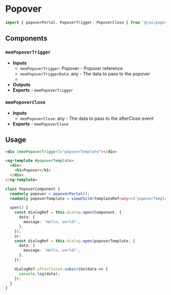 # Popover

```typescript
import { popoverPortal, PopoverTrigger, PopoverClose } from '@/ui/popover';
```

## Components

### `meePopoverTrigger`

- **Inputs**
  - `meePopoverTrigger`: Popover - Popover reference
  - `meePopoverTriggerData`: any - The data to pass to the popover
  -
- **Outputs**
- **Exports** - `meePopoverTrigger`

### `meePopoverClose`

- **Inputs**
  - `meePopoverClose`: any - The data to pass to the afterClose event
- **Exports** - `meePopoverClose`

## Usage

```html
<div [meePopoverTrigger]="popoverTemplate"></div>

<ng-template #popoverTemplate>
  <div>
    <h1>Popover</h1>
  </div>
</ng-template>
```

```typescript
class PopoverComponent {
  readonly popover = popoverPortal();
  readonly popoverTemplate = viewChild<TemplateRef<any>>('popoverTemplate');

  open() {
    const dialogRef = this.dialog.open(Component, {
      data: {
        message: 'Hello, world!',
      },
    });
    or;
    const dialogRef = this.dialog.open(popoverTemplate, {
      data: {
        message: 'Hello, world!',
      },
    });

    dialogRef.afterClosed.subscribe(data => {
      console.log(data);
    });
  }
}
```
